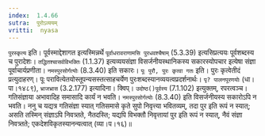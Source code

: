 ```yaml
---
index:  1.4.66
sutra:  पुरोऽव्ययम्
vritti:  nyasa
---
```


`पुरस्कृत्य` इति। पूर्वस्माद्देशागत इत्यस्मिन्नर्थे `पूर्वाधरावराणामसि पुरधवश्चैषाम्` (5.3.39) इत्यसिप्रत्ययः पूर्वशब्दस्य च पुरादेशः। `तद्धितश्चासर्वविभक्तिः` (1.1.37) इत्यव्ययसंज्ञा विसर्जनीयस्थानिकस्य सकारस्योपचार इत्येषा संज्ञा पूर्वाचार्यप्रणीता। `नमस्पुरसोर्गत्योः` (8.3.40) इति सकारः।
`पूः पुरौ, पुरः कृत्वा गतः` इति। पुरः कृत्वेतीदं प्रत्युदाहरण्। पूः परावित्येतयोस्तूपन्यसस्तत्साहचर्येण पुरःशब्दस्यानव्ययत्वप्रदर्शनार्थः। `पृ? पालनपूरणयोः` (धा।पा।१४८९), `भ्राजभ्रास` (3.2.177) इत्यादिना। क्विप्। `उदोष्ठ()पूर्वस्य` (7.1.102) इत्युक्तम्, रपरत्वञ्च। गतिसंज्ञाया अभावादिह समासादि कार्यं न भवति। `नमस्पुरसोर्गत्योः` (8.3.40) इति विसर्जनीयस्य सकारोऽपि न भवति। ननु च यद्यत्र गतिसंज्ञा स्यात् गतिसमासे कृते सुपो निवृत्त्या भवितव्यम्, तदा पुर इति रूपं न स्यात्; असति तस्मिन् संज्ञाऽपि निवत्र्तते, नैतदस्ति; यद्यपि विभक्तौ निवृत्तायां पुर इति रूपं न स्यात्, नैवं संज्ञा निवत्र्तते; एकदेशविकृतस्यानन्यत्वात् (व्या।प।१६)॥
